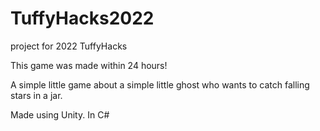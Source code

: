 # TuffyHacks2022
project for 2022 TuffyHacks

This game was made within 24 hours! 

A simple little game about a simple little ghost who wants to catch falling stars in a jar. 

Made using Unity. In C#
